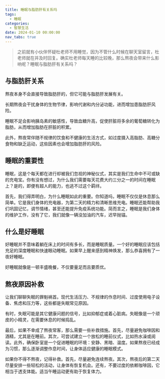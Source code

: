```yaml
---
title: 睡眠与脂肪肝有关系吗
tags:
  - 睡眠
categories:
  - 智慧生活
date: 2024-01-10 00:00:00
nav_tabs: true
---
```


> 之前就有小伙伴怀疑杜老师不用睡觉，因为不管什么时候在聊天室留言，杜老师就在并及时回复。确实杜老师每天睡的比较晚，那么熬夜会带来什么影响呢？睡眠与脂肪肝有关系吗？

<!-- more -->

## 与脂肪肝关系

熬夜本身不会直接导致脂肪肝的，但它可能与脂肪肝发展有关。

长期熬夜会干扰身体的生物节律，影响代谢和内分泌功能，进而增加患脂肪肝风险。

睡眠不足会影响胰岛素的敏感性，导致血糖升高，促使肝脏将多余的葡萄糖转化为脂肪，从而增加脂肪在肝脏的积累。

此外，熬夜常伴随不规律的饮食和不健康的生活方式，如过度摄入高脂肪、高糖分食物和缺乏运动，这些因素也会增加脂肪肝的风险。

## 睡眠的重要性

睡眠，这是个每天都在进行却被我们忽视的神秘仪式，其实是我们生命中不可或缺的充电宝。你有没有想过，为什么我们需要每天花费大约三分之一的时间在睡眠上？是的，即便有超人的能力，也逃不过这个羁绊。

首先，我们得弄明白，为什么睡眠如此的重要。你知道吗，睡眠不仅仅是休息那么简单。它是我们身体的充电器，为第二天的精力和清晰思维充电。睡眠还能帮助我们巩固记忆，调节情绪，甚至还能提升免疫系统功能。简而言之，睡眠是我们身体的维护工作，没有了它，我们就像一辆没加油的汽车，迟早抛锚。

## 什么是好睡眠

好睡眠并不意味着躺在床上的时间有多长，而是睡眠质量。一个好的睡眠应该包括充足的深度睡眠和快速眼动睡眠。如果早上醒来感到精神焕发，那么恭喜拥有了一夜好睡眠。

好睡眠就像是一顿丰盛晚餐，不仅要量足而且要质优。

## 熬夜原因补救

让我们聊聊失眠的罪魁祸首。现代生活压力、不规律的作息时间、过度使用电子设备、焦虑和压力等，这些都是失眠常见原因。

有时，失眠可能是其它健康问题的信号，比如抑郁症或着心脏病。失眠像是一个顽皮的小精灵，在需要休息的时候捣乱。

最后，如果不幸成了熬夜常客，那么需要一些补救措施。首先，尽量避免咖啡因和酒精，尤其是在睡前。其次，可尝试建立一个放松的睡前仪式，比如热水澡或阅读。此外，确保卧室是一个促进睡眠的环境：安静、黑暗、温度。如果熬夜已经成为习惯，那么逐渐调整作息时间，让身体适应健康的睡眠模式。

如果你不得不熬夜，记得补救。首先，尽量避免连续熬夜。其次，熬夜后的第二天尽量安排一些轻松的活动，让身体有恢复机会。还有，不要过度的依赖咖啡因，它相当于透支体能。适当午睡运动更有助于恢复体力。